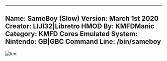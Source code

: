 -----------------------
Name: SameBoy (Slow)
Version: March 1st 2020
Creator: LIJI32|Libretro
HMOD By: KMFDManic
Category: KMFD Cores
Emulated System: Nintendo: GB|GBC
Command Line: /bin/sameboy
-----------------------
![km](https://i.imgur.com/xX1CXsA.png)
